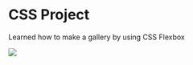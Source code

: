 # CSS Project
Learned how to make a gallery by using CSS Flexbox 

<img src="CatPhotoGallery"></img>
